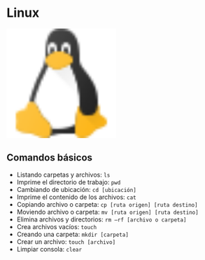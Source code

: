 # Linux
[<img src="asset/linux.svg" width="250"/>](asset/linux.svg)

## **Comandos básicos**
* Listando carpetas y archivos: ```ls```
* Imprime el directorio de trabajo: ```pwd```
* Cambiando de ubicación: ```cd [ubicación]```
* Imprime el contenido de los archivos: ```cat```
* Copiando archivo o carpeta: ```cp [ruta origen] [ruta destino]```
* Moviendo archivo o carpeta: ```mv [ruta origen] [ruta destino]```
* Elimina archivos y directorios: ```rm –rf [archivo o carpeta]```
* Crea archivos vacíos: ```touch```
* Creando una carpeta: ```mkdir [carpeta]```
* Crear un archivo: ```touch [archivo]```
* Limpiar consola: ```clear```